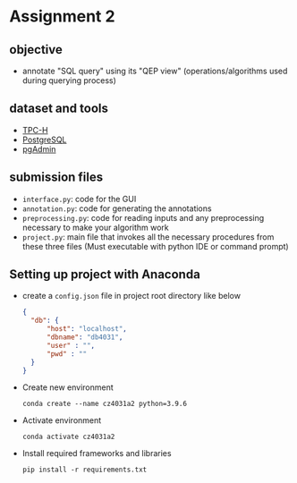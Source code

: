 # Assignment 2

## objective
* annotate "SQL query" using its "QEP view" (operations/algorithms used during querying process)

## dataset and tools

* [TPC-H ][1]
* [PostgreSQL][2]
* [pgAdmin][3]

## submission files

* `interface.py`: code for the GUI
* `annotation.py`: code for generating the annotations
* `preprocessing.py`: code for reading inputs and any preprocessing necessary to make your algorithm work
* `project.py`: main file that invokes all the necessary procedures from these three files (Must executable with python IDE or command prompt)

## Setting up project with Anaconda

* create a `config.json` file in project root directory like below

  ```json
  {
  	"db": {
  		"host": "localhost",
  		"dbname": "db4031",
  		"user" : "",
  		"pwd" : ""
  	}
  }
  ```


* Create new environment

  ```shell
  conda create --name cz4031a2 python=3.9.6
  ```

* Activate environment

  ```shell
  conda activate cz4031a2
  ```

* Install required frameworks and libraries

  ```shell
  pip install -r requirements.txt
  ```

  



[1]:http://www.tpc.org/tpc_documents_current_versions/current_specifications5.asp
[2]:https://www.postgresql.org/
[3]:https://www.pgadmin.org/
